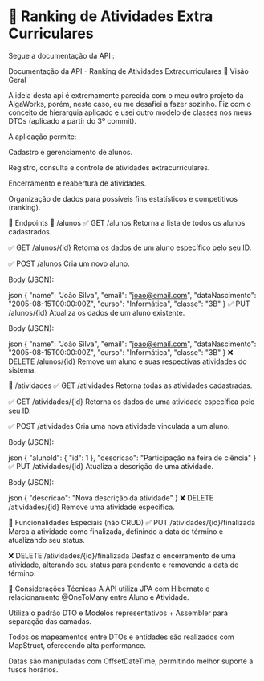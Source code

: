 # 📘 Ranking de Atividades Extra Curriculares
Segue a documentação da API :

 Documentação da API - Ranking de Atividades Extracurriculares
📌 Visão Geral

A ideia desta api é extremamente parecida com o meu outro projeto da AlgaWorks, porém, neste caso, eu me desafiei a fazer sozinho. Fiz com o conceito de hierarquia aplicado e usei outro modelo de classes nos meus DTOs (aplicado a partir do 3º commit).

A aplicação permite:

Cadastro e gerenciamento de alunos.

Registro, consulta e controle de atividades extracurriculares.

Encerramento e reabertura de atividades.

Organização de dados para possíveis fins estatísticos e competitivos (ranking).

📁 Endpoints
📍 /alunos
✅ GET /alunos
Retorna a lista de todos os alunos cadastrados.

✅ GET /alunos/{id}
Retorna os dados de um aluno específico pelo seu ID.

✅ POST /alunos
Cria um novo aluno.

Body (JSON):

json
{
  "name": "João Silva",
  "email": "joao@email.com",
  "dataNascimento": "2005-08-15T00:00:00Z",
  "curso": "Informática",
  "classe": "3B"
}
✅ PUT /alunos/{id}
Atualiza os dados de um aluno existente.

Body (JSON):

json
{
  "name": "João Silva",
  "email": "joao@email.com",
  "dataNascimento": "2005-08-15T00:00:00Z",
  "curso": "Informática",
  "classe": "3B"
}
❌ DELETE /alunos/{id}
Remove um aluno e suas respectivas atividades do sistema.

📍 /atividades
✅ GET /atividades
Retorna todas as atividades cadastradas.

✅ GET /atividades/{id}
Retorna os dados de uma atividade específica pelo seu ID.

✅ POST /atividades
Cria uma nova atividade vinculada a um aluno.

Body (JSON):

json
{
  "alunoId": {
    "id": 1
  },
  "descricao": "Participação na feira de ciência"
}
✅ PUT /atividades/{id}
Atualiza a descrição de uma atividade.

Body (JSON):

json
{
  "descricao": "Nova descrição da atividade"
}
❌ DELETE /atividades/{id}
Remove uma atividade específica.

🔁 Funcionalidades Especiais (não CRUD)
✅ PUT /atividades/{id}/finalizada
Marca a atividade como finalizada, definindo a data de término e atualizando seu status.

❌ DELETE /atividades/{id}/finalizada
Desfaz o encerramento de uma atividade, alterando seu status para pendente e removendo a data de término.

🧱 Considerações Técnicas
A API utiliza JPA com Hibernate e relacionamento @OneToMany entre Aluno e Atividade.

Utiliza o padrão DTO e Modelos representativos + Assembler para separação das camadas.

Todos os mapeamentos entre DTOs e entidades são realizados com MapStruct, oferecendo alta performance.

Datas são manipuladas com OffsetDateTime, permitindo melhor suporte a fusos horários.
